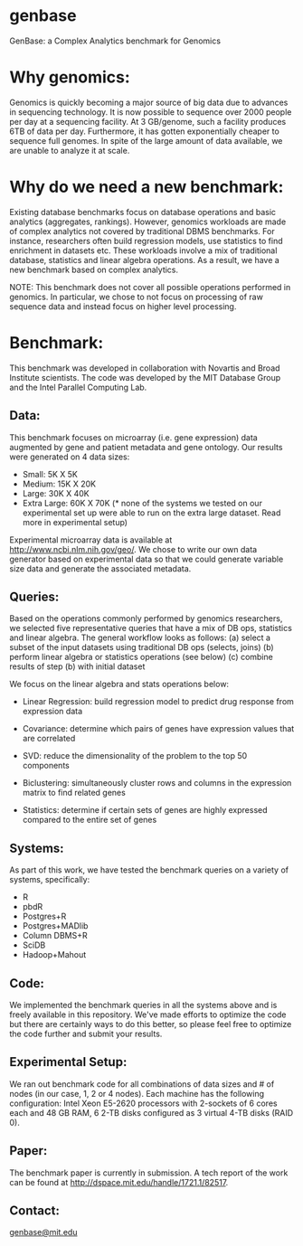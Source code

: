 genbase
=======

GenBase: a Complex Analytics benchmark for Genomics

Why genomics:
=============

Genomics is quickly becoming a major source of big data due to advances in sequencing technology. It is now possible to sequence over 2000 people per day at a sequencing facility. At 3 GB/genome, such a facility produces 6TB of data per day. Furthermore, it has gotten exponentially cheaper to sequence full genomes. In spite of the large amount of data available, we are unable to analyze it at scale.

Why do we need a new benchmark:
===============================

Existing database benchmarks focus on database operations and basic analytics (aggregates, rankings). However, genomics workloads are made of complex analytics not covered by traditional DBMS benchmarks. For instance, researchers often build regression models, use statistics to find enrichment in datasets etc. These workloads involve a mix of traditional database, statistics and linear algebra operations. As a result, we have a new benchmark based on complex analytics.

NOTE: This benchmark does not cover all possible operations performed in genomics. In particular, we chose to not focus on processing of raw sequence data and instead focus on higher level processing.

Benchmark:
==========

This benchmark was developed in collaboration with Novartis and Broad Institute scientists. The code was developed by the MIT Database Group and the Intel Parallel Computing Lab.

Data:
-----

This benchmark focuses on microarray (i.e. gene expression) data augmented by gene and patient metadata and gene ontology. Our results were generated on 4 data sizes:

- Small: 5K X 5K
- Medium: 15K X 20K
- Large: 30K X 40K
- Extra Large: 60K X 70K (* none of the systems we tested on our experimental set up were able to run on the extra large dataset. Read more in experimental setup)

Experimental microarray data is available at http://www.ncbi.nlm.nih.gov/geo/. We chose to write our own data generator based on experimental data so that we could generate variable size data and generate the associated metadata.

Queries:
--------

Based on the operations commonly performed by genomics researchers, we selected five representative queries that have a mix of DB ops, statistics and linear algebra. The general workflow looks as follows:
(a) select a subset of the input datasets using traditional DB ops (selects, joins)
(b) perform linear algebra or statistics operations (see below)
(c) combine results of step (b) with initial dataset

We focus on the linear algebra and stats operations below: 

- Linear Regression: build regression model to predict drug response from expression data

- Covariance: determine which pairs of genes have expression values that are correlated

- SVD: reduce the dimensionality of the problem to the top 50 components

- Biclustering: simultaneously cluster rows and columns in the expression matrix to find related genes

- Statistics: determine if certain sets of genes are highly expressed compared to the entire set of genes

Systems:
--------

As part of this work, we have tested the benchmark queries on a variety of systems, specifically:
- R
- pbdR
- Postgres+R
- Postgres+MADlib
- Column DBMS+R
- SciDB
- Hadoop+Mahout

Code:
-----

We implemented the benchmark queries in all the systems above and is freely available in this repository. We've made efforts to optimize the code but there are certainly ways to do this better, so please feel free to optimize the code further and submit your results.

Experimental Setup:
-------------------

We ran out benchmark code for all combinations of data sizes and # of nodes (in our case, 1, 2 or 4 nodes). Each machine has the following configuration: Intel Xeon E5-2620 processors with 2-sockets of 6 cores each and 48 GB RAM, 6 2-TB disks configured as 3 virtual 4-TB disks (RAID 0).

Paper:
------

The benchmark paper is currently in submission. A tech report of the work can be found at http://dspace.mit.edu/handle/1721.1/82517.

Contact:
--------

genbase@mit.edu





